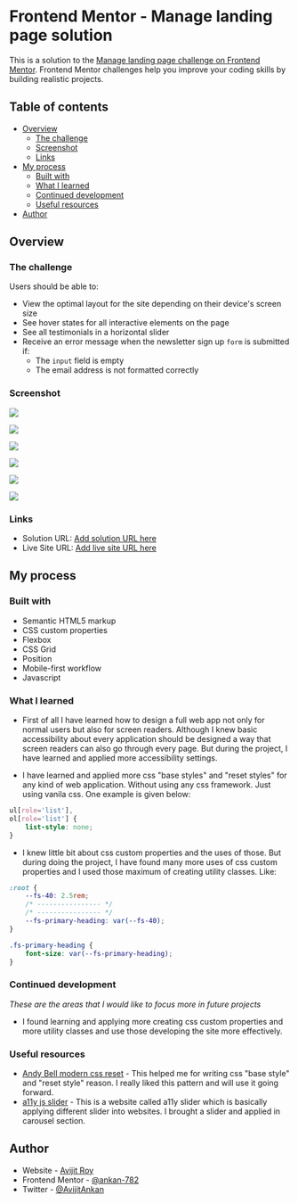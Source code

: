 # Frontend Mentor - Manage landing page solution

This is a solution to the [Manage landing page challenge on Frontend Mentor](https://www.frontendmentor.io/challenges/manage-landing-page-SLXqC6P5). Frontend Mentor challenges help you improve your coding skills by building realistic projects.

## Table of contents

- [Overview](#overview)
  - [The challenge](#the-challenge)
  - [Screenshot](#screenshot)
  - [Links](#links)
- [My process](#my-process)
  - [Built with](#built-with)
  - [What I learned](#what-i-learned)
  - [Continued development](#continued-development)
  - [Useful resources](#useful-resources)
- [Author](#author)

## Overview

### The challenge

Users should be able to:

- View the optimal layout for the site depending on their device's screen size
- See hover states for all interactive elements on the page
- See all testimonials in a horizontal slider
- Receive an error message when the newsletter sign up `form` is submitted if:
  - The `input` field is empty
  - The email address is not formatted correctly

### Screenshot

![](./assets/images/screenshots/Screenshot%20of%20Manage-Landing-Page%201920-1080.png)

![](./assets/images/screenshots/Screen%20Shot%201.png)

![](./assets/images/screenshots/Screen%20Shot%202.png)

![](./assets/images/screenshots/Screen%20Shot%203.png)

![](./assets/images/screenshots/Screen%20Shot%204.png)

![](./assets/images/screenshots/Screen%20Shot%205.png)

### Links

- Solution URL: [Add solution URL here](https://github.com/ankan-782/manage-landing-page-html-css-javascript)
- Live Site URL: [Add live site URL here](https://manage-landing-page-rav.netlify.app)

## My process

### Built with

- Semantic HTML5 markup
- CSS custom properties
- Flexbox
- CSS Grid
- Position
- Mobile-first workflow
- Javascript

### What I learned

- First of all I have learned how to design a full web app not only for normal users but also for screen readers. Although I knew basic accessibility about every application should be designed a way that screen readers can also go through every page. But during the project, I have learned and applied more accessibility settings.

- I have learned and applied more css "base styles" and "reset styles" for any kind of web application.
Without using any css framework. Just using vanila css. One example is given below:

```css
ul[role='list'],
ol[role='list'] {
    list-style: none;
}
```

- I knew little bit about css custom properties and the uses of those. But during doing the project, I have found many more uses of css custom properties and I used those maximum of creating utility classes. Like:

```css
:root {
    --fs-40: 2.5rem;
    /* ---------------- */
    /* ---------------- */
    --fs-primary-heading: var(--fs-40);
}

.fs-primary-heading {
    font-size: var(--fs-primary-heading);
}
```

### Continued development

*These are the areas that I would like to focus more in future projects*

- I found learning and applying more creating css custom properties and more utility classes and use those developing the site more effectively.

### Useful resources

- [Andy Bell modern css reset](https://andy-bell.co.uk/a-modern-css-reset/) - This helped me for writing css "base style" and "reset style" reason. I really liked this pattern and will use it going forward.
- [a11y js slider](https://a11yslider.js.org/) - This is a website called a11y slider which is basically applying different slider into websites. I brought a slider and applied in carousel section.

## Author

- Website - [Avijit Roy](https://avijit-roy-portfolio.netlify.app/)
- Frontend Mentor - [@ankan-782](https://www.frontendmentor.io/profile/ankan-782)
- Twitter - [@AvijitAnkan](https://twitter.com/AvijitAnkan)
